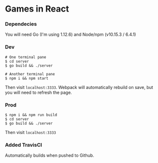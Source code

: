 # Games in React

### Dependecies
You will need Go (I'm using 1.12.6) and Node/npm (v10.15.3 / 6.4.1)

### Dev
```shell
# One terminal pane
$ cd server
$ go build && ./server

# Another terminal pane
$ npm i && npm start
```

Then visit `localhost:3333`. Webpack will automatically rebuild on save, but you will need to refresh the page.

### Prod
```
$ npm i && npm run build
$ cd server
$ go build && ./server
```

Then visit `localhost:3333`

### Added TravisCI
Automatically builds when pushed to Github.